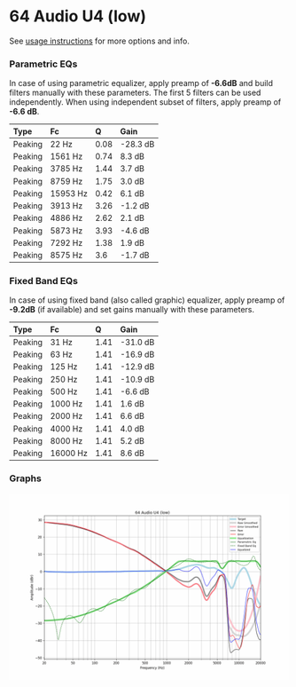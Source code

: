 # 64 Audio U4 (low)
See [usage instructions](https://github.com/jaakkopasanen/AutoEq#usage) for more options and info.

### Parametric EQs
In case of using parametric equalizer, apply preamp of **-6.6dB** and build filters manually
with these parameters. The first 5 filters can be used independently.
When using independent subset of filters, apply preamp of **-6.6 dB**.

| Type    | Fc       |    Q | Gain     |
|:--------|:---------|:-----|:---------|
| Peaking | 22 Hz    | 0.08 | -28.3 dB |
| Peaking | 1561 Hz  | 0.74 | 8.3 dB   |
| Peaking | 3785 Hz  | 1.44 | 3.7 dB   |
| Peaking | 8759 Hz  | 1.75 | 3.0 dB   |
| Peaking | 15953 Hz | 0.42 | 6.1 dB   |
| Peaking | 3913 Hz  | 3.26 | -1.2 dB  |
| Peaking | 4886 Hz  | 2.62 | 2.1 dB   |
| Peaking | 5873 Hz  | 3.93 | -4.6 dB  |
| Peaking | 7292 Hz  | 1.38 | 1.9 dB   |
| Peaking | 8575 Hz  | 3.6  | -1.7 dB  |

### Fixed Band EQs
In case of using fixed band (also called graphic) equalizer, apply preamp of **-9.2dB**
(if available) and set gains manually with these parameters.

| Type    | Fc       |    Q | Gain     |
|:--------|:---------|:-----|:---------|
| Peaking | 31 Hz    | 1.41 | -31.0 dB |
| Peaking | 63 Hz    | 1.41 | -16.9 dB |
| Peaking | 125 Hz   | 1.41 | -12.9 dB |
| Peaking | 250 Hz   | 1.41 | -10.9 dB |
| Peaking | 500 Hz   | 1.41 | -6.6 dB  |
| Peaking | 1000 Hz  | 1.41 | 1.6 dB   |
| Peaking | 2000 Hz  | 1.41 | 6.6 dB   |
| Peaking | 4000 Hz  | 1.41 | 4.0 dB   |
| Peaking | 8000 Hz  | 1.41 | 5.2 dB   |
| Peaking | 16000 Hz | 1.41 | 8.6 dB   |

### Graphs
![](./64%20Audio%20U4%20(low).png)